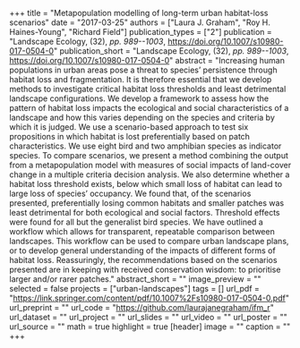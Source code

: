 +++
title = "Metapopulation modelling of long-term urban habitat-loss scenarios"
date = "2017-03-25"
authors = ["Laura J. Graham", "Roy H. Haines-Young", "Richard Field"]
publication_types = ["2"]
publication = "Landscape Ecology, (32), _pp. 989--1003_, https://doi.org/10.1007/s10980-017-0504-0"
publication_short = "Landscape Ecology, (32), _pp. 989--1003_, https://doi.org/10.1007/s10980-017-0504-0"
abstract = "Increasing human populations in urban areas pose a threat to species’ persistence through habitat loss and fragmentation. It is therefore essential that we develop methods to investigate critical habitat loss thresholds and least detrimental landscape configurations. We develop a framework to assess how the pattern of habitat loss impacts the ecological and social characteristics of a landscape and how this varies depending on the species and criteria by which it is judged. We use a scenario-based approach to test six propositions in which habitat is lost preferentially based on patch characteristics. We use eight bird and two amphibian species as indicator species. To compare scenarios, we present a method combining the output from a metapopulation model with measures of social impacts of land-cover change in a multiple criteria decision analysis. We also determine whether a habitat loss threshold exists, below which small loss of habitat can lead to large loss of species’ occupancy. We found that, of the scenarios presented, preferentially losing common habitats and smaller patches was least detrimental for both ecological and social factors. Threshold effects were found for all but the generalist bird species. We have outlined a workflow which allows for transparent, repeatable comparison between landscapes. This workflow can be used to compare urban landscape plans, or to develop general understanding of the impacts of different forms of habitat loss. Reassuringly, the recommendations based on the scenarios presented are in keeping with received conservation wisdom: to prioritise larger and/or rarer patches."
abstract_short = ""
image_preview = ""
selected = false
projects = ["urban-landscapes"]
tags = []
url_pdf = "https://link.springer.com/content/pdf/10.1007%2Fs10980-017-0504-0.pdf"
url_preprint = ""
url_code = "https://github.com/laurajanegraham/ifm_r"
url_dataset = ""
url_project = ""
url_slides = ""
url_video = ""
url_poster = ""
url_source = ""
math = true
highlight = true
[header]
image = ""
caption = ""
+++
